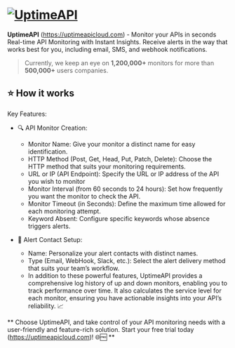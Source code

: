 # [![UptimeAPI](https://uptimeapicloud.com/img/bg-logo-black-remove.png)](https://uptimeapicloud.com)

<!--start: description-->

**UptimeAPI** (https://uptimeapicloud.com) - Monitor your APIs in seconds
Real-time API Monitoring with Instant Insights. Receive alerts in the way that works best for you, including email, SMS, and webhook notifications.

> Currently, we keep an eye on **1,200,000+** monitors for more than **500,000+** users companies.

<!--end: description-->

<!--start: docs-->

## ⭐ How it works

Key Features:

- 🔍 API Monitor Creation:
  - Monitor Name: Give your monitor a distinct name for easy identification.
  - HTTP Method (Post, Get, Head, Put, Patch, Delete): Choose the HTTP method that suits your monitoring requirements.
  - URL or IP (API Endpoint): Specify the URL or IP address of the API you wish to monitor
  - Monitor Interval (from 60 seconds to 24 hours): Set how frequently you want the monitor to check the API.
  - Monitor Timeout (in Seconds): Define the maximum time allowed for each monitoring attempt.
  - Keyword Absent: Configure specific keywords whose absence triggers alerts.

- 🔔 Alert Contact Setup:
  - Name: Personalize your alert contacts with distinct names.
  - Type (Email, WebHook, Slack, etc.): Select the alert delivery method that suits your team’s workflow.
  - In addition to these powerful features, UptimeAPI provides a comprehensive log history of up and down monitors, enabling you to track performance over time. It also calculates the service level for each monitor, ensuring you have actionable insights into your API’s reliability. 📈


** Choose UptimeAPI, and take control of your API monitoring needs with a user-friendly and feature-rich solution. Start your free trial today  (https://uptimeapicloud.com)! 🌐🆓 **
